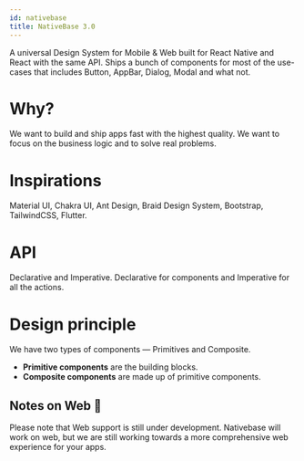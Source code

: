 ```yaml
---
id: nativebase
title: NativeBase 3.0
---
```


A universal Design System for Mobile & Web built for React Native and React with the same API. Ships a bunch of components for most of the use-cases that includes Button, AppBar, Dialog, Modal and what not.

# Why?

We want to build and ship apps fast with the highest quality. We want to focus on the business logic and to solve real problems.

# Inspirations

Material UI, Chakra UI, Ant Design, Braid Design System, Bootstrap, TailwindCSS, Flutter.

# API

Declarative and Imperative. Declarative for components and Imperative for all the actions.

# Design principle

We have two types of components — Primitives and Composite.

- **Primitive components** are the building blocks.
- **Composite components** are made up of primitive components.

## Notes on Web 🚨

Please note that Web support is still under development. Nativebase will work on web, but we are still working towards a more comprehensive web experience for your apps.
